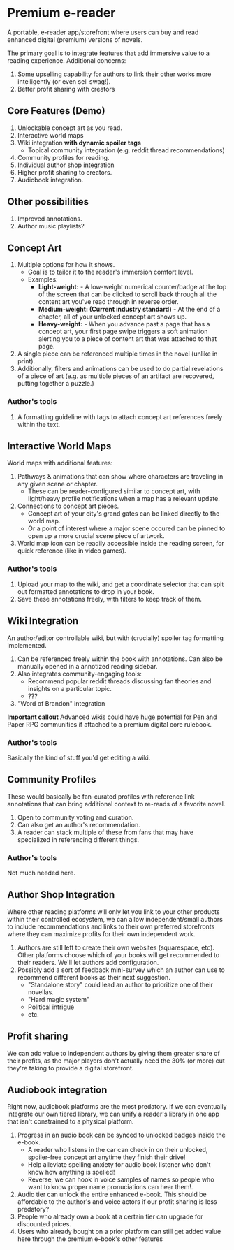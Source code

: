 # Premium e-reader
A portable, e-reader app/storefront where users can buy and read enhanced digital (premium) versions of novels. 

The primary goal is to integrate features that add immersive value to a reading experience. 
Additional concerns:
1. Some upselling capability for authors to link their other works more intelligently (or even sell swag!).
2. Better profit sharing with creators

## Core Features (Demo)
1. Unlockable concept art as you read.
2. Interactive world maps
3. Wiki integration **with dynamic spoiler tags**
    * Topical community integration (e.g. reddit thread recommendations)
4. Community profiles for reading.
5. Individual author shop integration
6. Higher profit sharing to creators.
7. Audiobook integration.

## Other possibilities
1. Improved annotations.
2. Author music playlists?

## Concept Art
1. Multiple options for how it shows.
    * Goal is to tailor it to the reader's immersion comfort level.
    * Examples:
        * **Light-weight:** - A low-weight numerical counter/badge at the top of the screen that can be clicked to scroll back through all the content art you've read through in reverse order.
        * **Medium-weight: (Current industry standard)** - At the end of a chapter, all of your unlocked concept art shows up.
        * **Heavy-weight:** - When you advance past a page that has a concept art, your first page swipe triggers a soft animation alerting you to a piece of content art that was attached to that page.
2. A single piece can be referenced multiple times in the novel (unlike in print).
3. Additionally, filters and animations can be used to do partial revelations of a piece of art (e.g. as multiple pieces of an artifact are recovered, putting together a puzzle.)

### Author's tools
1. A formatting guideline with tags to attach concept art references freely within the text.

## Interactive World Maps
World maps with additional features:
1. Pathways & animations that can show where characters are traveling in any given scene or chapter.
    * These can be reader-configured similar to concept art, with light/heavy profile notifications when a map has a relevant update.
2. Connections to concept art pieces.
    * Concept art of your city's grand gates can be linked directly to the world map.
    * Or a point of interest where a major scene occured can be pinned to open up a more crucial scene piece of artwork.
3. World map icon can be readily accessible inside the reading screen, for quick reference (like in video games).

### Author's tools
1. Upload your map to the wiki, and get a coordinate selector that can spit out formatted annotations to drop in your book.
2. Save these annotations freely, with filters to keep track of them.

## Wiki Integration
An author/editor controllable wiki, but with (crucially) spoiler tag formatting implemented.

1. Can be referenced freely within the book with annotations. Can also be manually opened in a annotized reading sidebar.
2. Also integrates community-engaging tools:
    * Recommend popular reddit threads discussing fan theories and insights on a particular topic.
    * ???
3. "Word of Brandon" integration

**Important callout**
Advanced wikis could have huge potential for Pen and Paper RPG communities if attached to a premium digital core rulebook.

### Author's tools
Basically the kind of stuff you'd get editing a wiki.

## Community Profiles
These would basically be fan-curated profiles with reference link annotations that can bring additional context to re-reads of a favorite novel.

1. Open to community voting and curation.
2. Can also get an author's recommendation.
3. A reader can stack multiple of these from fans that may have specialized in referencing different things.

### Author's tools
Not much needed here.

## Author Shop Integration
Where other reading platforms will only let you link to your other products within their controlled ecosystem, we can allow independent/small authors to include recommendations and links to their own preferred storefronts where they can maximize profits for their own independent work.

1. Authors are still left to create their own websites (squarespace, etc). Other platforms choose which of your books will get recommended to their readers. We'll let authors add configuration.
2. Possibly add a sort of feedback mini-survey which an author can use to recommend different books as their next suggestion.
    * "Standalone story" could lead an author to prioritize one of their novellas.
    * "Hard magic system"
    * Political intrigue
    * etc.

## Profit sharing
We can add value to independent authors by giving them greater share of their profits, as the major players don't actually need the 30% (or more) cut they're taking to provide a digital storefront.

## Audiobook integration
Right now, audiobook platforms are the most predatory. If we can eventually integrate our own tiered library, we can unify a reader's library in one app that isn't constrained to a physical platform.

1. Progress in an audio book can be synced to unlocked badges inside the e-book.
    * A reader who listens in the car can check in on their unlocked, spoiler-free concept art anytime they finish their drive!
    * Help alleviate spelling anxiety for audio book listener who don't know how anything is spelled!
    * Reverse, we can hook in voice samples of names so people who want to know proper name pronuciations can hear them!.
2. Audio tier can unlock the entire enhanced e-book. This should be affordable to the author's and voice actors if our profit sharing is less predatory?
2. People who already own a book at a certain tier can upgrade for discounted prices.
3. Users who already bought on a prior platform can still get added value here through the premium e-book's other features